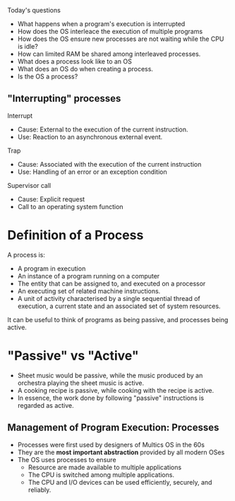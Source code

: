 Today's questions

- What happens when a program's execution is interrupted
- How does the OS interleace the execution of multiple programs
- How does the OS ensure new processes are not waiting while the CPU is idle? 
- How can limited RAM be shared among interleaved processes. 
- What does a process look like to an OS
- What does an OS do when creating a process. 
- Is the OS a process?

## "Interrupting" processes

Interrupt
- Cause: External to the execution of the current instruction. 
- Use: Reaction to an asynchronous external event. 

Trap
- Cause: Associated with the execution of the current instruction
- Use: Handling of an error or an exception condition

Supervisor call
- Cause: Explicit request
- Call to an operating system function


# Definition of a Process

A process is:

- A program in execution
- An instance of a program running on a computer
- The entity that can be assigned to, and executed on a processor
- An executing set of related machine instructions. 
- A unit of activity characterised by a single sequential thread of execution, a current state and an associated set of system resources. 

It can be useful to think of programs as being passive, and processes being active.


# "Passive" vs "Active"

- Sheet music would be passive, while the music produced by an orchestra playing the sheet music is active. 
- A cooking recipe is passive, while cooking with the recipe is active. 
- In essence, the work done by following "passive" instructions is regarded as active.


## Management of Program Execution: Processes

- Processes were first used by designers of Multics OS in the 60s
- They are the **most important abstraction** provided by all modern OSes
- The OS uses processes to ensure
	- Resource are made available to multiple applications
	- The CPU is switched among multiple applications. 
	- The CPU and I/O devices can be used efficiently, securely, and reliably. 

